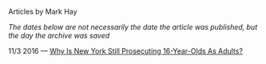 Articles by Mark Hay

*The dates below are not necessarily the date the article was published, but the day the archive was saved*

11/3 2016 — [Why Is New York Still Prosecuting 16-Year-Olds As Adults?](https://web.archive.org/web/20161103191816/http://gothamist.com/2016/11/03/new_york_raise_the_age.php)  
